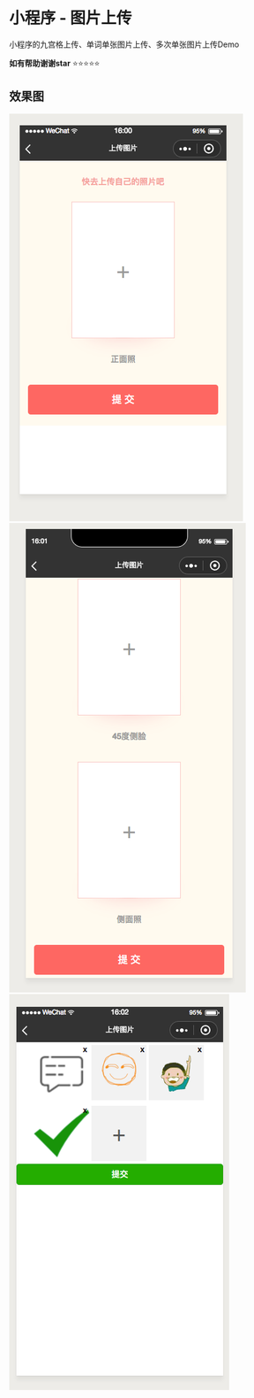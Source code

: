 # 小程序 - 图片上传
小程序的九宫格上传、单词单张图片上传、多次单张图片上传Demo

**如有帮助谢谢star**   :star::star::star::star::star:

## 效果图
<img src="show/1.png" />
<img src="show/2.png" />
<img src="show/3.png" />
